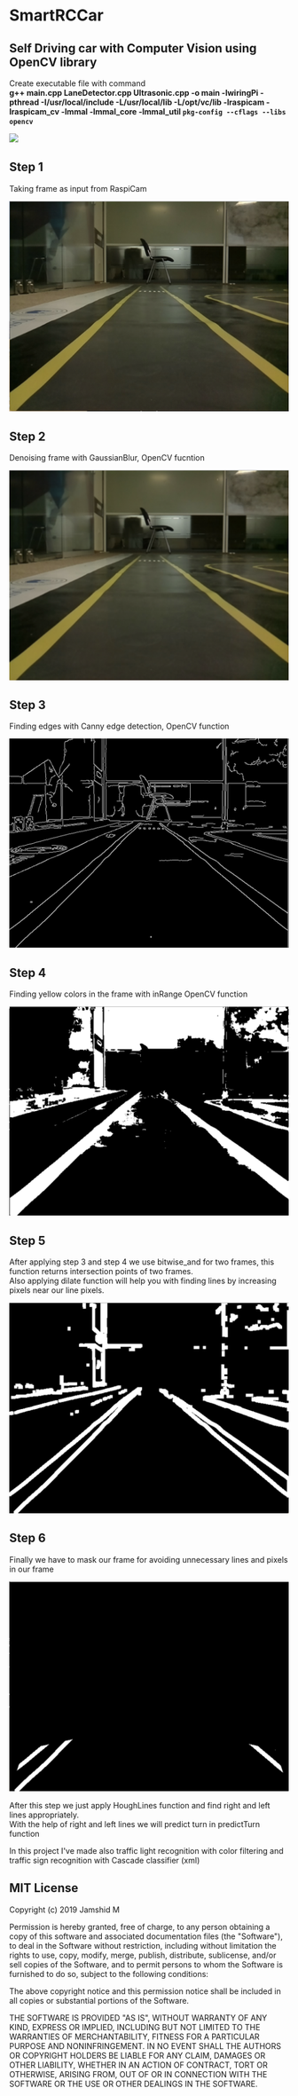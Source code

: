 # SmartRCCar
## **Self Driving car with Computer Vision using OpenCV library**
Create executable file with command  <br />
**g++ main.cpp LaneDetector.cpp Ultrasonic.cpp -o main -lwiringPi -pthread -I/usr/local/include -L/usr/local/lib -L/opt/vc/lib -lraspicam -lraspicam_cv -lmmal -lmmal_core -lmmal_util `pkg-config --cflags --libs opencv`**

![](https://drive.google.com/uc?export=view&id=1ZBU3ZykYDZgPd88-yEJz9ojcN139LQX-)

## **Step 1**
Taking frame as input from RaspiCam

![alt text](https://github.com/Jamshid-M/SmartRCCar/blob/master/examples/original.png)

## **Step 2**
Denoising frame with GaussianBlur, OpenCV fucntion

![alt text](https://github.com/Jamshid-M/SmartRCCar/blob/master/examples/blurred.png)

## **Step 3**
Finding edges with Canny edge detection, OpenCV function

![alt text](https://github.com/Jamshid-M/SmartRCCar/blob/master/examples/Canny.png)

## **Step 4**
Finding yellow colors in the frame with inRange OpenCV function

![alt text](https://github.com/Jamshid-M/SmartRCCar/blob/master/examples/inRange.png)

## **Step 5**
After applying step 3 and step 4 we use bitwise_and for two frames, this function returns intersection points of two frames. <br/>
Also applying dilate function will help you with finding lines by increasing pixels near our line pixels.

![alt text](https://github.com/Jamshid-M/SmartRCCar/blob/master/examples/Canny+inRange.png)

## **Step 6**
Finally we have to mask our frame for avoiding unnecessary lines and pixels in our frame 

![alt text](https://github.com/Jamshid-M/SmartRCCar/blob/master/examples/mask.png)

After this step we just apply HoughLines function and find right and left lines appropriately.<br/>
With the help of right and left lines we will predict turn in predictTurn function

In this project I've made also traffic light recognition with color filtering and traffic sign recognition with Cascade classifier (xml)


## **MIT License**

Copyright (c) 2019 Jamshid M

Permission is hereby granted, free of charge, to any person obtaining a copy
of this software and associated documentation files (the "Software"), to deal
in the Software without restriction, including without limitation the rights
to use, copy, modify, merge, publish, distribute, sublicense, and/or sell
copies of the Software, and to permit persons to whom the Software is
furnished to do so, subject to the following conditions:

The above copyright notice and this permission notice shall be included in all
copies or substantial portions of the Software.

THE SOFTWARE IS PROVIDED "AS IS", WITHOUT WARRANTY OF ANY KIND, EXPRESS OR
IMPLIED, INCLUDING BUT NOT LIMITED TO THE WARRANTIES OF MERCHANTABILITY,
FITNESS FOR A PARTICULAR PURPOSE AND NONINFRINGEMENT. IN NO EVENT SHALL THE
AUTHORS OR COPYRIGHT HOLDERS BE LIABLE FOR ANY CLAIM, DAMAGES OR OTHER
LIABILITY, WHETHER IN AN ACTION OF CONTRACT, TORT OR OTHERWISE, ARISING FROM,
OUT OF OR IN CONNECTION WITH THE SOFTWARE OR THE USE OR OTHER DEALINGS IN THE
SOFTWARE.
